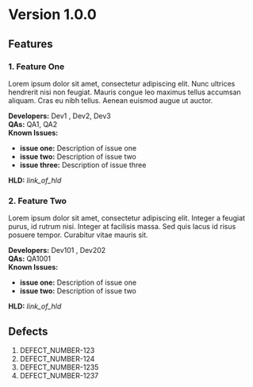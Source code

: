 # Version 1.0.0

## Features

### 1. Feature One

Lorem ipsum dolor sit amet, consectetur adipiscing elit. Nunc ultrices hendrerit nisi non feugiat. Mauris congue leo maximus tellus accumsan aliquam. Cras eu nibh tellus. Aenean euismod augue ut auctor.

**Developers:** Dev1 , Dev2, Dev3 <br/>
**QAs:** QA1, QA2 <br>
**Known Issues:**<br/>
  - **issue one:** Description of issue one<br>
  - **issue two:** Description of issue two<br>
  - **issue three:** Description of issue three<br>

**HLD:** *link_of_hld*

### 2. Feature Two

Lorem ipsum dolor sit amet, consectetur adipiscing elit. Integer a feugiat purus, id rutrum nisi. Integer at facilisis massa. Sed quis lacus id risus posuere tempor. Curabitur vitae mauris sit.


**Developers:** Dev101 , Dev202 <br/>
**QAs:** QA1001 <br>
**Known Issues:**<br/>
  - **issue one:** Description of issue one<br>
  - **issue two:** Description of issue two<br>

**HLD:** *link_of_hld*

## Defects

1. DEFECT_NUMBER-123
1. DEFECT_NUMBER-124
1. DEFECT_NUMBER-1235
1. DEFECT_NUMBER-1237
